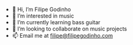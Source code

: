 - 👋 Hi, I’m Filipe Godinho
- 👀 I’m interested in music
- 🌱 I’m currently learning bass guitar
- 💞️ I’m looking to collaborate on music projects
- 📫 Email me at filipe@filipegodinho.com

<!---
filipe-godinho/filipe-godinho is a ✨ special ✨ repository because its `README.md` (this file) appears on your GitHub profile.
You can click the Preview link to take a look at your changes.
--->
